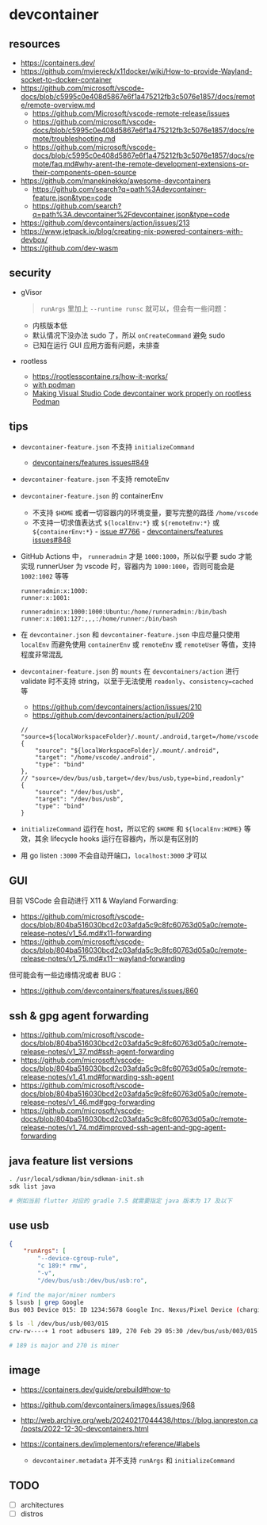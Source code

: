# devcontainer

## resources

-   https://containers.dev/
-   https://github.com/mviereck/x11docker/wiki/How-to-provide-Wayland-socket-to-docker-container
-   https://github.com/microsoft/vscode-docs/blob/c5995c0e408d5867e6f1a475212fb3c5076e1857/docs/remote/remote-overview.md
    -   https://github.com/Microsoft/vscode-remote-release/issues
    -   https://github.com/microsoft/vscode-docs/blob/c5995c0e408d5867e6f1a475212fb3c5076e1857/docs/remote/troubleshooting.md
    -   https://github.com/microsoft/vscode-docs/blob/c5995c0e408d5867e6f1a475212fb3c5076e1857/docs/remote/faq.md#why-arent-the-remote-development-extensions-or-their-components-open-source
-   https://github.com/manekinekko/awesome-devcontainers
    -   https://github.com/search?q=path%3Adevcontainer-feature.json&type=code
    -   https://github.com/search?q=path%3A.devcontainer%2Fdevcontainer.json&type=code
-   https://github.com/devcontainers/action/issues/213
-   https://www.jetpack.io/blog/creating-nix-powered-containers-with-devbox/
-   https://github.com/dev-wasm

## security

-   gVisor

    > `runArgs` 里加上 `--runtime runsc` 就可以，但会有一些问题：

    -   内核版本低
    -   默认情况下没办法 sudo 了，所以 `onCreateCommand` 避免 sudo
    -   已知在运行 GUI 应用方面有问题，未排查

-   rootless
    -   https://rootlesscontaine.rs/how-it-works/
    -   [with podman](https://github.com/microsoft/vscode-docs/blob/c5995c0e408d5867e6f1a475212fb3c5076e1857/remote/advancedcontainers/docker-options.md#podman)
    -   [Making Visual Studio Code devcontainer work properly on rootless Podman](https://web.archive.org/web/20230924063548/https://medium.com/@guillem.riera/making-visual-studio-code-devcontainer-work-properly-on-rootless-podman-8d9ddc368b30)

## tips

-   `devcontainer-feature.json` 不支持 `initializeCommand`

    -   [devcontainers/features issues#849](https://github.com/devcontainers/features/issues/849)

-   `devcontainer-feature.json` 不支持 remoteEnv
-   `devcontainer-feature.json` 的 containerEnv

    -   不支持 `$HOME` 或者一切容器内的环境变量，要写完整的路径 `/home/vscode`
    -   不支持一切求值表达式 `${localEnv:*}` 或 `${remoteEnv:*}` 或 `${containerEnv:*}` - [issue #7766](https://github.com/microsoft/vscode-remote-release/issues/7766) - [devcontainers/features issues#848](https://github.com/devcontainers/features/issues/848)

-   GitHub Actions 中， `runneradmin` 才是 `1000:1000`，所以似乎要 sudo 才能实现 runnerUser 为 vscode 时，容器内为 `1000:1000`，否则可能会是 `1002:1002` 等等

    ```
    runneradmin:x:1000:
    runner:x:1001:

    runneradmin:x:1000:1000:Ubuntu:/home/runneradmin:/bin/bash
    runner:x:1001:127:,,,:/home/runner:/bin/bash
    ```

-   在 `devcontainer.json` 和 `devcontainer-feature.json` 中应尽量只使用 `localEnv` 而避免使用 `containerEnv` 或 `remoteEnv` 或 `remoteUser` 等值，支持程度非常混乱

-   `devcontainer-feature.json` 的 `mounts` 在 `devcontainers/action` 进行 validate 时不支持 string，以至于无法使用 `readonly`、`consistency=cached` 等

    -   https://github.com/devcontainers/action/issues/210
    -   https://github.com/devcontainers/action/pull/209

    ```jsonc
    // "source=${localWorkspaceFolder}/.mount/.android,target=/home/vscode/.android,type=bind,consistency=cached",
    {
        "source": "${localWorkspaceFolder}/.mount/.android",
        "target": "/home/vscode/.android",
        "type": "bind"
    },
    // "source=/dev/bus/usb,target=/dev/bus/usb,type=bind,readonly"
    {
        "source": "/dev/bus/usb",
        "target": "/dev/bus/usb",
        "type": "bind"
    }
    ```

-   `initializeCommand` 运行在 host，所以它的 `$HOME` 和 `${localEnv:HOME}` 等效，其余 lifecycle hooks 运行在容器内，所以是有区别的

-   用 go listen `:3000` 不会自动开端口，`localhost:3000` 才可以

## GUI

目前 VSCode 会自动进行 X11 & Wayland Forwarding:

-   https://github.com/microsoft/vscode-docs/blob/804ba516030bcd2c03afda5c9c8fc60763d05a0c/remote-release-notes/v1_54.md#x11-forwarding
-   https://github.com/microsoft/vscode-docs/blob/804ba516030bcd2c03afda5c9c8fc60763d05a0c/remote-release-notes/v1_75.md#x11--wayland-forwarding

但可能会有一些边缘情况或者 BUG：

-   https://github.com/devcontainers/features/issues/860

## ssh & gpg agent forwarding

-   https://github.com/microsoft/vscode-docs/blob/804ba516030bcd2c03afda5c9c8fc60763d05a0c/remote-release-notes/v1_37.md#ssh-agent-forwarding
-   https://github.com/microsoft/vscode-docs/blob/804ba516030bcd2c03afda5c9c8fc60763d05a0c/remote-release-notes/v1_41.md#forwarding-ssh-agent
-   https://github.com/microsoft/vscode-docs/blob/804ba516030bcd2c03afda5c9c8fc60763d05a0c/remote-release-notes/v1_46.md#gpg-forwarding
-   https://github.com/microsoft/vscode-docs/blob/804ba516030bcd2c03afda5c9c8fc60763d05a0c/remote-release-notes/v1_74.md#improved-ssh-agent-and-gpg-agent-forwarding

## java feature list versions

```sh
. /usr/local/sdkman/bin/sdkman-init.sh
sdk list java

# 例如当前 flutter 对应的 gradle 7.5 就需要指定 java 版本为 17 及以下
```

## use usb

```json
{
    "runArgs": [
        "--device-cgroup-rule",
        "c 189:* rmw",
        "-v",
        "/dev/bus/usb:/dev/bus/usb:ro",
```

```sh
# find the major/miner numbers
$ lsusb | grep Google
Bus 003 Device 015: ID 1234:5678 Google Inc. Nexus/Pixel Device (charging + debug)

$ ls -l /dev/bus/usb/003/015
crw-rw----+ 1 root adbusers 189, 270 Feb 29 05:30 /dev/bus/usb/003/015

# 189 is major and 270 is miner
```

## image

-   https://containers.dev/guide/prebuild#how-to

-   https://github.com/devcontainers/images/issues/968
-   http://web.archive.org/web/20240217044438/https://blog.ianpreston.ca/posts/2022-12-30-devcontainers.html

-   https://containers.dev/implementors/reference/#labels
    -   `devcontainer.metadata` 并不支持 `runArgs` 和 `initializeCommand`

## TODO

-   [ ] architectures
-   [ ] distros
